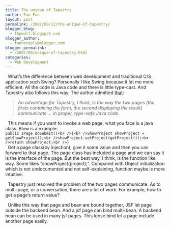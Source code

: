 ```yaml
---
title: The unique of Tapestry
author: Fan Fan
layout: post
permalink: /2007/09/12/the-unique-of-tapestry/
blogger_blog:
  - fkpwolf.blogspot.com
blogger_author:
  - fannoreply@blogger.com
blogger_permalink:
  - /2007/09/unique-of-tapestry.html
categories:
  - Web Development
---
```

&nbsp; What&#8217;s the difference between web development and traditional C/S application such Swing? Personally I like Swing because it let me more efficient. All the code is Java code and there is little type-cast. And Tapestry also follows this way. The author admitted [that][1]:  
  


<blockquote style="font-style: italic">
  An advantage for Tapestry, I think, is the way the two pages (the firsts containing the form, the second displaying the result) communicate &#8230; in proper, type-safe Java code.</p>
</blockquote>

&nbsp; This means if you want to invoke a web page, what you face is a java class. Blow is a example:  
`public IPage doSubmit()<br />{<br />ShowProject showProject = getShowProject();<br />showProject.setProject(getProject());<br />return showProject;<br />}`  
&nbsp; Get a page class(by injection), give it some value and then you can forward to that page. The page class has included a page and we can say it is the interface of the page. But the best way, I think, is the function like way. Some likes &#8220;showProject(project);&#8221;. Compared with Object initialization which is not undocumented and not self-explaining, function maybe is more intuitive.

&nbsp; Tapestry just resolved the problem of the two pages communicate. As to multi-page, or a conversation, there are a lot of work. For example, how to get a page&#8217;s return value?

&nbsp; Unlike this way that page and bean are bound together, JSF let page outside the backend bean. And a jsf page can bind multi-bean. A backend bean can be used in many jsf pages. This loose bind let a page include another page easily.

 [1]: http://tapestryjava.blogspot.com/2005/02/tapestry-jsf-and-fud.html